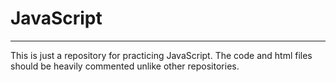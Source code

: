 # JavaScript
--------------------------------------------------------------------

This is just a repository for practicing JavaScript.
The code and html files should be heavily commented unlike other repositories.
